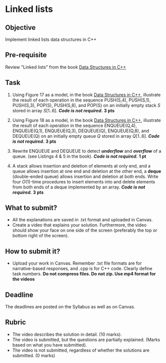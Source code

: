 # Linked lists

## Objective
Implement linked lists data structures in C++

## Pre-requisite
Review "Linked lists" from the book [Data Structures in C++](https://d-khan.github.io/ds)

## Task
1. Using Figure 17 as a model, in the book [Data Structures in C++](https://d-khan.github.io/ds), illustrate the result of each operation in the sequence PUSH(S,4), PUSH(S,1), PUSH(S,3), POP(S), PUSH(S,8), and POP(S) on an initially empty stack $S$ stored in array $S[1..6]$. ***Code is not required.*** **3 pts** 

2. Using Figure 18 as a model, in the book [Data Structures in C++](https://d-khan.github.io/ds), illustrate the result of each operation in the sequence ENQUEUE(Q,4), ENQUEUE(Q,1), ENQUEUE(Q,3), DEQUEUE(Q), ENQUEUE(Q,8), and DEQUEUE(Q) on an initially empty queue $Q$ stored in array $Q[1..6]$. ***Code is not required.*** **3 pts**

3. Rewrite ENQUEUE and DEQUEUE to detect ***underflow*** and ***overflow*** of a queue. (see Listings 4 & 5 in the book). ***Code is not required.*** **1 pt**

4. A stack allows insertion and deletion of elements at only end, and a queue allows insertion at one end and deletion at the other end, a **deque** (double-ended queue) allows insertion and deletion at both ends. Write four $O(1)$-time procedures to insert elements into and delete elements from both ends of a deque implemented by an array. ***Code is not required.*** **3 pts**


## What to submit?  

- All the explanations are saved in .txt format and uploaded in Canvas.
- Create a video that explains your solution. Furthermore, the video should show your face on one side of the screen (preferably the top or bottom right of the screen). 

## How to submit it?
- Upload your work in Canvas. Remember .txt file formats are for narrative-based responses, and .cpp is for C++ code. Clearly define task numbers. __Do not compress files. Do not zip. Use mp4 format for the videos__

## Deadline
The deadlines are posted on the Syllabus as well as on Canvas.

## Rubric
- The video describes the solution in detail. (10 marks).  
- The video is submitted, but the questions are partially explained. (Marks based on what you have submitted).  
- The video is not submitted, regardless of whether the solutions are submitted. (0 marks)

